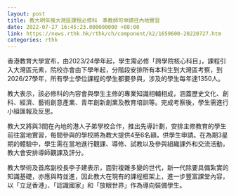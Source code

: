 ```yaml
---
layout: post
title: 教大明年推大灣區課程必修科　準教師可申請往內地實習
date: 2022-07-27 16:45:23.000000000 +08:00
link: https://news.rthk.hk/rthk/ch/component/k2/1659600-20220727.htm
categories: rthk
---
```


香港教育大學宣布，由2023/24學年起，學生需必修「跨學院核心科目」，課程引入大灣區元素，院校亦會由下學年起，分階段安排所有本科生到大灣區考察，到2026/27學年，所有學士學位課程的學生都要參與，涉及的學生每年達1350人。

教大表示，該必修科的內容會與學生主修的專業知識相輔相成，涵蓋歷史文化、創科、經濟、藝術創意產業、青年創新創業及教育培訓等。完成考察後，學生需進行小組匯報及反思。

教大又將與3間在內地的港人子弟學校合作，推出先導計劃，安排主修教育的學生前往當地實習，每間參與的學校將為教大提供4至6名額，供學生申請。在為期3星期的體驗中，學生需在當地進行觀課、導修、試教以及參與組織課外和交流活動，教大會安排導師觀課及評分。

教大學術及首席副校長李子建表示，面對複雜多變的世代，新一代除要具備紮實的知識基礎，亦應與時並進，因此教大在現有的課程框架上，進一步豐富課堂內容，以「立足香港」、「認識國家」和「放眼世界」作為導向裝備學生。
